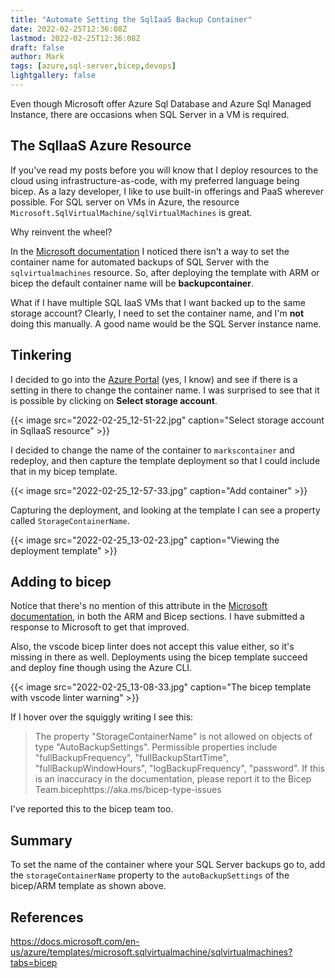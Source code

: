 ```yaml
---
title: "Automate Setting the SqlIaaS Backup Container"
date: 2022-02-25T12:36:08Z
lastmod: 2022-02-25T12:36:08Z
draft: false
author: Mark
tags: [azure,sql-server,bicep,devops]
lightgallery: false
---
```

Even though Microsoft offer Azure Sql Database and Azure Sql Managed Instance, there are occasions when SQL Server in a VM is required.

## The SqlIaaS Azure Resource

If you've read my posts before you will know that I deploy resources to the cloud using infrastructure-as-code, with my preferred language being bicep. As a lazy developer, I like to use built-in offerings and PaaS wherever possible. For SQL server on VMs in Azure, the resource `Microsoft.SqlVirtualMachine/sqlVirtualMachines` is great.

Why reinvent the wheel?

In the [Microsoft documentation](https://docs.microsoft.com/en-us/azure/templates/microsoft.sqlvirtualmachine/sqlvirtualmachines?tabs=bicep) I noticed there isn't a way to set the container name for automated backups of SQL Server with the `sqlvirtualmachines` resource. So, after deploying the template with ARM or bicep the default container name will be **backupcontainer**.

What if I have multiple SQL IaaS VMs that I want backed up to the same storage account? Clearly, I need to set the container name, and I'm **not** doing this manually. A good name would be the SQL Server instance name.

## Tinkering

I decided to go into the [Azure Portal](https://portal.azure.com/#home) (yes, I know) and see if there is a setting in there to change the container name. I was surprised to see that it is possible by clicking on **Select storage account**.

{{< image src="2022-02-25_12-51-22.jpg" caption="Select storage account in SqlIaaS resource" >}}

I decided to change the name of the container to `markscontainer` and redeploy, and then capture the template deployment so that I could include that in my bicep template.


{{< image src="2022-02-25_12-57-33.jpg" caption="Add container" >}}

Capturing the deployment, and looking at the template I can see a property called `StorageContainerName`.

{{< image src="2022-02-25_13-02-23.jpg" caption="Viewing the deployment template" >}}

## Adding to bicep

Notice that there's no mention of this attribute in the [Microsoft documentation](https://docs.microsoft.com/en-us/azure/templates/microsoft.sqlvirtualmachine/sqlvirtualmachines?tabs=bicep), in both the ARM and Bicep sections. I have submitted a response to Microsoft to get that improved.

Also, the vscode bicep linter does not accept this value either, so it's missing in there as well. Deployments using the bicep template succeed and deploy fine though using the Azure CLI.

{{< image src="2022-02-25_13-08-33.jpg" caption="The bicep template with vscode linter warning" >}}

If I hover over the squiggly writing I see this:

> The property "StorageContainerName" is not allowed on objects of type "AutoBackupSettings". Permissible properties include "fullBackupFrequency", "fullBackupStartTime", "fullBackupWindowHours", "logBackupFrequency", "password". If this is an inaccuracy in the documentation, please report it to the Bicep Team.bicephttps://aka.ms/bicep-type-issues

I've reported this to the bicep team too.

## Summary

To set the name of the container where your SQL Server backups go to, add the `storageContainerName` property to the `autoBackupSettings` of the bicep/ARM template as shown above.

## References

https://docs.microsoft.com/en-us/azure/templates/microsoft.sqlvirtualmachine/sqlvirtualmachines?tabs=bicep